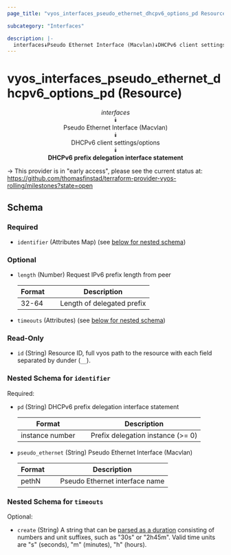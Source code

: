 ```yaml
---
page_title: "vyos_interfaces_pseudo_ethernet_dhcpv6_options_pd Resource - vyos"

subcategory: "Interfaces"

description: |- 
  interfaces⯯Pseudo Ethernet Interface (Macvlan)⯯DHCPv6 client settings/options⯯DHCPv6 prefix delegation interface statement
---
```


# vyos_interfaces_pseudo_ethernet_dhcpv6_options_pd (Resource)
<center>

*interfaces*  
⯯  
Pseudo Ethernet Interface (Macvlan)  
⯯  
DHCPv6 client settings/options  
⯯  
**DHCPv6 prefix delegation interface statement**


</center>

-> This provider is in "early access", please see the current status at: https://github.com/thomasfinstad/terraform-provider-vyos-rolling/milestones?state=open

## Schema

### Required

- `identifier` (Attributes Map) (see [below for nested schema](#nestedatt--identifier))

### Optional

- `length` (Number) Request IPv6 prefix length from peer

    |Format  &emsp;|Description                 |
    |----------|------------------------------|
    |32-64   &emsp;|Length of delegated prefix  |
- `timeouts` (Attributes) (see [below for nested schema](#nestedatt--timeouts))

### Read-Only

- `id` (String) Resource ID, full vyos path to the resource with each field separated by dunder (`__`).

<a id="nestedatt--identifier"></a>
### Nested Schema for `identifier`

Required:

- `pd` (String) DHCPv6 prefix delegation interface statement

    |Format           &emsp;|Description                        |
    |-------------------|-------------------------------------|
    |instance number  &emsp;|Prefix delegation instance (&gt;= 0)  |
- `pseudo_ethernet` (String) Pseudo Ethernet Interface (Macvlan)

    |Format  &emsp;|Description                     |
    |----------|----------------------------------|
    |pethN   &emsp;|Pseudo Ethernet interface name  |


<a id="nestedatt--timeouts"></a>
### Nested Schema for `timeouts`

Optional:

- `create` (String) A string that can be [parsed as a duration](https://pkg.go.dev/time#ParseDuration) consisting of numbers and unit suffixes, such as &#34;30s&#34; or &#34;2h45m&#34;. Valid time units are &#34;s&#34; (seconds), &#34;m&#34; (minutes), &#34;h&#34; (hours).  
